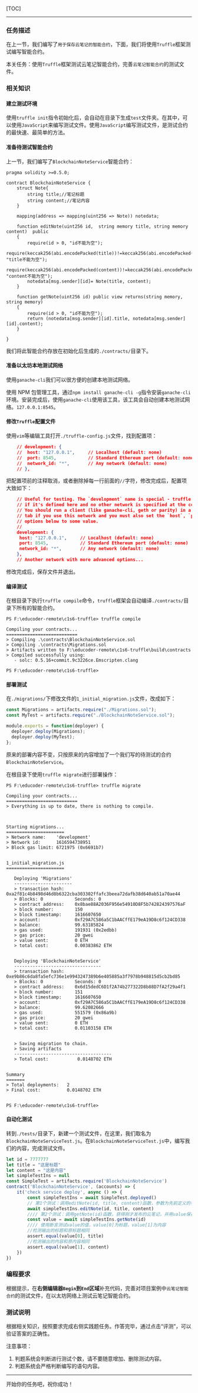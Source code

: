 [TOC]

---

### 任务描述

在上一节，我们编写了`用于保存云笔记的智能合约`，下面，我们将使用`Truffle`框架测试编写智能合约。

本关任务：使用`Truffle`框架测试云笔记智能合约，完善`云笔记智能合约`的测试文件。

### 相关知识

#### 建立测试环境

使用`truffle init`指令初始化后，会自动在目录下生成`test`文件夹。在其中，可以使用`JavaScript`来编写测试文件。使用`JavaScript`编写测试文件，是测试合约的最快速、最简单的方法。

#### 准备待测试智能合约

上一节，我们编写了`BlockchainNoteService`智能合约：

```solidity
pragma solidity >=0.5.0;

contract BlockchainNoteService {
    struct Note{
        string title;//笔记标题
        string content;//笔记内容
    }
    
    mapping(address => mapping(uint256 => Note)) notedata;
    
    function editNote(uint256 id,  string memory title, string memory content)  public
    {
        require(id > 0, "id不能为空");
        require(keccak256(abi.encodePacked(title))!=keccak256(abi.encodePacked("")), "title不能为空");
        require(keccak256(abi.encodePacked(content))!=keccak256(abi.encodePacked("")), "content不能为空");
        notedata[msg.sender][id]= Note(title, content);
    }

    function getNote(uint256 id) public view returns(string memory, string memory)
    {
        require(id > 0, "id不能为空");
        return (notedata[msg.sender][id].title, notedata[msg.sender][id].content);
    }
    
}
```

我们将此智能合约存放在初始化后生成的`./contracts/`目录下。

#### 准备以太坊本地测试网络

使用`ganache-cli`我们可以很方便的创建本地测试网络。

使用 NPM 包管理工具，通过`npm install ganache-cli -g`指令安装`ganache-cli`环境。安装完成后，使用`ganache-cli`使用该工具，该工具会自动创建本地测试网络。`127.0.0.1:8545`。

#### 修改`Truffle`配置文件

使用`vim`等编辑工具打开`./truffle-config.js`文件，找到配置项：

```json
    // development: {
    //  host: "127.0.0.1",     // Localhost (default: none)
    //  port: 8545,            // Standard Ethereum port (default: none)
    //  network_id: "*",       // Any network (default: none)
    // },
```

把配置项前的注释取消，或者删除掉每一行前面的`//`字符，修改完成后，配置项大致如下：

```json
    // Useful for testing. The `development` name is special - truffle uses it by default
    // if it's defined here and no other network is specified at the command line.
    // You should run a client (like ganache-cli, geth or parity) in a separate terminal
    // tab if you use this network and you must also set the `host`, `port` and `network_id`
    // options below to some value.
    //
    development: {
     host: "127.0.0.1",     // Localhost (default: none)
     port: 8545,            // Standard Ethereum port (default: none)
     network_id: "*",       // Any network (default: none)
    },
    // Another network with more advanced options...
```

修改完成后，保存文件并退出。

#### 编译测试

在根目录下执行`truffle compile`命令，`truffle`框架会自动编译`./contracts/`目录下所有的智能合约。

```
PS F:\educoder-remote\c1s6-truffle> truffle compile       

Compiling your contracts...
===========================
> Compiling .\contracts\BlockchainNoteService.sol
> Compiling .\contracts\Migrations.sol
> Artifacts written to F:\educoder-remote\c1s6-truffle\build\contracts
> Compiled successfully using:
   - solc: 0.5.16+commit.9c3226ce.Emscripten.clang

PS F:\educoder-remote\c1s6-truffle> 
```

#### 部署测试

在`./migrations/`下修改文件的`1_initial_migration.js`文件，改成如下：

```javascript
const Migrations = artifacts.require("./Migrations.sol");
const MyTest = artifacts.require("./BlockchainNoteService.sol");

module.exports = function(deployer) {
  deployer.deploy(Migrations);
  deployer.deploy(MyTest);
};
```

原来的部署内容不变，只按原来的内容增加了一个我们写的待测试的合约`BlockchainNoteService`。

在根目录下使用`truffle migrate`进行部署操作：

```shell
PS F:\educoder-remote\c1s6-truffle> truffle migrate

Compiling your contracts...
===========================
> Everything is up to date, there is nothing to compile.



Starting migrations...
======================
> Network name:    'development'
> Network id:      1616594738951
> Block gas limit: 6721975 (0x6691b7)


1_initial_migration.js
======================

   Deploying 'Migrations'
   ----------------------
   > transaction hash:    0xa2f81c4b8498d46d8b6322cba303302ffafc3beea72dafb38d640ab51a70ae44
   > Blocks: 0            Seconds: 0
   > contract address:    0x8bae88A2036F956e54910D8F5b742824397576aF
   > block number:        150
   > block timestamp:     1616607650
   > account:             0xf29A7C586a5C1bAACffE179eA19D8c6f124CD338
   > balance:             99.63185824
   > gas used:            191931 (0x2edbb)
   > gas price:           20 gwei
   > value sent:          0 ETH
   > total cost:          0.00383862 ETH


   Deploying 'BlockchainNoteService'
   ---------------------------------
   > transaction hash:    0xe9b86c6da8fa5efc736e1e9943247389b6e405885a3f7978b948815d5cb2bd85
   > Blocks: 0            Seconds: 0
   > contract address:    0x6d15dedC6D1f2A74b277322D8b88D7fA2f29a4f1
   > block number:        151
   > block timestamp:     1616607650
   > account:             0xf29A7C586a5C1bAACffE179eA19D8c6f124CD338
   > balance:             99.62082666
   > gas used:            551579 (0x86a9b)
   > gas price:           20 gwei
   > value sent:          0 ETH
   > total cost:          0.01103158 ETH


   > Saving migration to chain.
   > Saving artifacts
   -------------------------------------
   > Total cost:           0.0148702 ETH


Summary
=======
> Total deployments:   2
> Final cost:          0.0148702 ETH


PS F:\educoder-remote\c1s6-truffle> 
```

#### 自动化测试

转到`./tests/`目录下，新建一个测试文件，在这里，我们取名为`BlockchainNoteServiceTest.js`。在`BlockchainNoteServiceTest.js`中，编写我们的内容，完成测试文件。

```javascript
let id = 7777777
let title = "这是标题"
let content = "这是内容"
let simpleTestIns = null
const SimpleTest = artifacts.require('BlockchainNoteService')
contract('BlockchainNoteService', (accounts) => {
    it('check service deploy', async () => {
        const simpleTestIns = await SimpleTest.deployed()
        // 第1个测试：调用editNote(id, title, content)函数，参数为先前定义的参数，发布新的云笔记
        await simpleTestIns.editNote(id, title, content)
        //// 第2个测试：调用getNote(id)函数，获得刚才发布的云笔记，并用value保存
        const value = await simpleTestIns.getNote(id)
        //// 使用断言测试value的值，value[0]为标题，value[1]为内容
        //检测输出的标题和原标题相同
        assert.equal(value[0], title)
        //检测输出的内容和原内容相同
        assert.equal(value[1], content)
    })
})
```

### 编程要求

根据提示，在**右侧编辑器`Begin`到`End`区域**补充代码，完善对项目案例中`云笔记智能合约`的测试文件，在以太坊网络上测试云笔记智能合约。

### 测试说明

根据相关知识，按照要求完成右侧实践题任务。作答完毕，通过点击“评测”，可以验证答案的正确性。

注意事项：
1. 判题系统会判断进行测试个数，请不要随意增加、删除测试内容。
2. 判题系统会严格判断编写的语句内容。

---

开始你的任务吧，祝你成功！